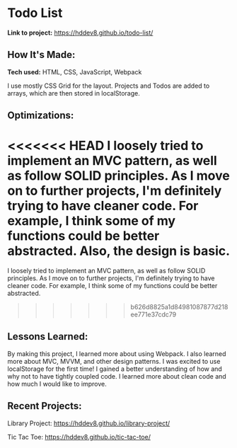 # Todo List

**Link to project:** https://hddev8.github.io/todo-list/

## How It's Made:

**Tech used:** HTML, CSS, JavaScript, Webpack

I use mostly CSS Grid for the layout. Projects and Todos are added to arrays, which are then stored in localStorage.

## Optimizations:

<<<<<<< HEAD
I loosely tried to implement an MVC pattern, as well as follow SOLID principles. As I move on to further projects, I'm definitely trying to have cleaner code. For example, I think some of my functions could be better abstracted. Also, the design is basic.
=======
I loosely tried to implement an MVC pattern, as well as follow SOLID principles. As I move on to further projects, I'm definitely trying to have cleaner code. For example, I think some of my functions could be better abstracted.
>>>>>>> b626d8825a1d84981087877d218ee771e37cdc79

## Lessons Learned:

By making this project, I learned more about using Webpack. I also learned more about MVC, MVVM, and other design patterns. I was excited to use localStorage for the first time! I gained a better understanding of how and why not to have tightly coupled code. I learned more about clean code and how much I would like to improve.

## Recent Projects:

Library Project: https://hddev8.github.io/library-project/

Tic Tac Toe: https://hddev8.github.io/tic-tac-toe/

